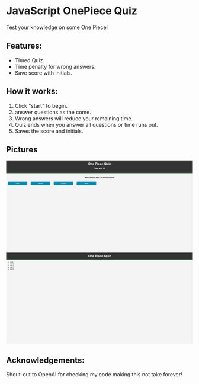 # JavaScript OnePiece Quiz

Test your knowledge on some One Piece!

## Features:

- Timed Quiz.
- Time penalty for wrong answers.
- Save score with initials.

## How it works:

1. Click "start" to begin.
2. answer questions as the come.
3. Wrong answers will reduce your remaining time.
4. Quiz ends when you answer all questions or time runs out.
5. Saves the score and initials.


## Pictures

![Screenshot](Assets/pictures/screencapture-127-0-0-1-5500-Assets-index-html-2023-10-02-23_13_45.png)
![Screenshot](Assets/pictures/screencapture-127-0-0-1-5500-Assets-index-html-2023-10-02-23_14_51.png)

## Acknowledgements:

Shout-out to OpenAI for checking my code making this not take forever!
